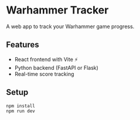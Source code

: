 # Warhammer Tracker
A web app to track your Warhammer game progress.

## Features
- React frontend with Vite ⚡
- Python backend (FastAPI or Flask)
- Real-time score tracking

## Setup
```bash
npm install
npm run dev
